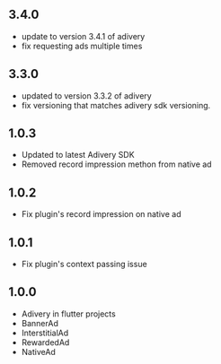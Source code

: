 ## 3.4.0
* update to version 3.4.1 of adivery
* fix requesting ads multiple times

## 3.3.0
* updated to version 3.3.2 of adivery
* fix versioning that matches adivery sdk versioning.

## 1.0.3

* Updated to latest Adivery SDK
* Removed record impression methon from native ad

## 1.0.2

* Fix plugin's record impression on native ad

## 1.0.1

* Fix plugin's context passing issue

## 1.0.0

* Adivery in flutter projects
* BannerAd
* InterstitialAd
* RewardedAd
* NativeAd
